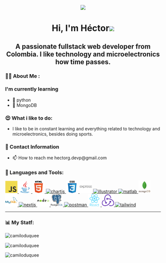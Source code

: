 <p align="center">
  <img
    style="width: 8rem; height: auto"
    src="https://cdn.dribbble.com/users/1787323/screenshots/10091971/media/d43c019bfeff34be8816481e843ea8c1.png"
  />
</p>
<h1 align="center">
  Hi, I'm Héctor<img
    width="30px"
    src="https://raw.githubusercontent.com/iampavangandhi/iampavangandhi/master/gifs/Hi.gif"
  />
</h1>
<h2 font-size="40" align="center">
  A passionate fullstack web developer from Colombia. I like technology and
  microelectronics how time passes.
</h2>

<div>
  <h3 style="font-weight: bold">👨‍💻 About Me :</h3>
  <div>
    <h3>I'm currently learning</h3>
    <ul>
      <li>🌱 python</li>
      <li>🌱 MongoDB</li>
    </ul>
  </div>
  <div>
    <h3>😍 What i like to do:</h3>
    <ul>
      <li>
        I like to be in constant learning and everything related to technology
        and microelectronics, besides doing sports.
      </li>
    </ul>
  </div>
  <div>
    <h3>📲 Contact Information</h3>
    <ul>
      <li>📫 How to reach me hectorg.devp@gmail.com</li>
    </ul>
  </div>
</div>
<h3 align="left">🔨 Languages and Tools:</h3>
<p align="left">
  <a
    href="https://developer.mozilla.org/en-US/docs/Web/JavaScript"
    target="_blank"
    rel="noreferrer"
  >
    <img
      src="https://raw.githubusercontent.com/devicons/devicon/master/icons/javascript/javascript-original.svg"
      alt="javascript"
      width="40"
      height="40"
    />
  </a>
  <a href="https://www.java.com" target="_blank" rel="noreferrer">
    <img
      src="https://raw.githubusercontent.com/devicons/devicon/master/icons/java/java-original.svg"
      alt="java"
      width="40"
      height="40"
    />
  </a>
  <a href="https://www.w3.org/html/" target="_blank" rel="noreferrer">
    <img
      src="https://raw.githubusercontent.com/devicons/devicon/master/icons/html5/html5-original-wordmark.svg"
      alt="html5"
      width="40"
      height="40"
    />
  </a>
  <a href="https://www.chartjs.org" target="_blank" rel="noreferrer">
    <img
      src="https://www.chartjs.org/media/logo-title.svg"
      alt="chartjs"
      width="40"
      height="40"
    />
  </a>
  <a href="https://www.w3schools.com/css/" target="_blank" rel="noreferrer">
    <img
      src="https://raw.githubusercontent.com/devicons/devicon/master/icons/css3/css3-original-wordmark.svg"
      alt="css3"
      width="40"
      height="40"
    />
  </a>
  <a href="https://expressjs.com" target="_blank" rel="noreferrer">
    <img
      src="https://raw.githubusercontent.com/devicons/devicon/master/icons/express/express-original-wordmark.svg"
      alt="express"
      width="40"
      height="40"
    />
  </a>
  <a
    href="https://www.adobe.com/in/products/illustrator.html"
    target="_blank"
    rel="noreferrer"
  >
    <img
      src="https://www.vectorlogo.zone/logos/adobe_illustrator/adobe_illustrator-icon.svg"
      alt="illustrator"
      width="40"
      height="40"
    />
  </a>
  <a href="https://www.mathworks.com/" target="_blank" rel="noreferrer">
    <img
      src="https://upload.wikimedia.org/wikipedia/commons/2/21/Matlab_Logo.png"
      alt="matlab"
      width="40"
      height="40"
    />
  </a>
  <a href="https://www.mongodb.com/" target="_blank" rel="noreferrer">
    <img
      src="https://raw.githubusercontent.com/devicons/devicon/master/icons/mongodb/mongodb-original-wordmark.svg"
      alt="mongodb"
      width="40"
      height="40"
    />
  </a>
  <a href="https://www.mysql.com/" target="_blank" rel="noreferrer">
    <img
      src="https://raw.githubusercontent.com/devicons/devicon/master/icons/mysql/mysql-original-wordmark.svg"
      alt="mysql"
      width="40"
      height="40"
    />
  </a>
  <a href="https://nextjs.org/" target="_blank" rel="noreferrer">
    <img
      src="https://cdn.worldvectorlogo.com/logos/nextjs-2.svg"
      alt="nextjs"
      width="40"
      height="40"
    />
  </a>
  <a href="https://nodejs.org" target="_blank" rel="noreferrer">
    <img
      src="https://raw.githubusercontent.com/devicons/devicon/master/icons/nodejs/nodejs-original-wordmark.svg"
      alt="nodejs"
      width="40"
      height="40"
    />
  </a>
  <a href="https://www.postgresql.org" target="_blank" rel="noreferrer">
    <img
      src="https://raw.githubusercontent.com/devicons/devicon/master/icons/postgresql/postgresql-original-wordmark.svg"
      alt="postgresql"
      width="40"
      height="40"
    />
  </a>
  <a href="https://postman.com" target="_blank" rel="noreferrer">
    <img
      src="https://www.vectorlogo.zone/logos/getpostman/getpostman-icon.svg"
      alt="postman"
      width="40"
      height="40"
    />
  </a>
  <a href="https://reactjs.org/" target="_blank" rel="noreferrer">
    <img
      src="https://raw.githubusercontent.com/devicons/devicon/master/icons/react/react-original-wordmark.svg"
      alt="react"
      width="40"
      height="40"
    />
  </a>
  <a href="https://redux.js.org" target="_blank" rel="noreferrer">
    <img
      src="https://raw.githubusercontent.com/devicons/devicon/master/icons/redux/redux-original.svg"
      alt="redux"
      width="40"
      height="40"
    />
  </a>
  <a href="https://tailwindcss.com/" target="_blank" rel="noreferrer">
    <img
      src="https://www.vectorlogo.zone/logos/tailwindcss/tailwindcss-icon.svg"
      alt="tailwind"
      width="40"
      height="40"
    />
  </a>
</p>
<hr>
<div >
  <h3 align="left">📊 My Statf:</h3>
        <p>
    <img
      align="center"
      src="https://github-readme-streak-stats.herokuapp.com/?user=camiloduquee&"
      alt="camiloduquee"
    />
  </p>
  <p>
    <img
      align="center"
      src="https://github-readme-stats.vercel.app/api?username=camiloduquee&show_icons=true&locale=en"
      alt="camiloduquee"
    />
  </p>
</div>
<div>
  <p>
    <img
      align="left"
      src="https://github-readme-stats.vercel.app/api/top-langs?username=camiloduquee&show_icons=true&locale=en&layout=compact"
      alt="camiloduquee"
    />
  </p>
</div>
